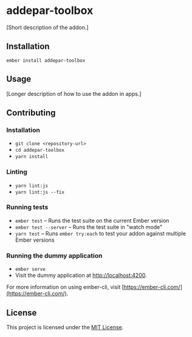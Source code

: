 addepar-toolbox
==============================================================================

[Short description of the addon.]

Installation
------------------------------------------------------------------------------

```
ember install addepar-toolbox
```


Usage
------------------------------------------------------------------------------

[Longer description of how to use the addon in apps.]


Contributing
------------------------------------------------------------------------------

### Installation

* `git clone <repository-url>`
* `cd addepar-toolbox`
* `yarn install`

### Linting

* `yarn lint:js`
* `yarn lint:js --fix`

### Running tests

* `ember test` – Runs the test suite on the current Ember version
* `ember test --server` – Runs the test suite in "watch mode"
* `yarn test` – Runs `ember try:each` to test your addon against multiple Ember versions

### Running the dummy application

* `ember serve`
* Visit the dummy application at [http://localhost:4200](http://localhost:4200).

For more information on using ember-cli, visit [https://ember-cli.com/](https://ember-cli.com/).

License
------------------------------------------------------------------------------

This project is licensed under the [MIT License](LICENSE.md).
